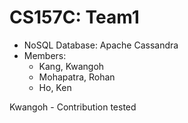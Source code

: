 # CS157C: Team1

- NoSQL Database: Apache Cassandra
- Members:
  - Kang, Kwangoh
  - Mohapatra, Rohan
  - Ho, Ken

Kwangoh - Contribution tested
